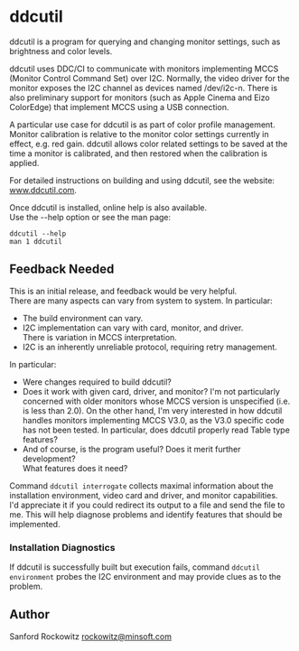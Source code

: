 ddcutil
=======

ddcutil is a program for querying and changing monitor settings, such as 
brightness and color levels.   

ddcutil uses DDC/CI to communicate with monitors implementing MCCS 
(Monitor Control Command Set) over I2C.  Normally, the video driver for the
monitor exposes the I2C channel as devices named /dev/i2c-n.  There is also
preliminary support for monitors (such as Apple Cinema and Eizo ColorEdge)
that implement MCCS using a USB connection. 

A particular use case for ddcutil is as part of color profile management. 
Monitor calibration is relative to the monitor color settings currently in effect, 
e.g. red gain.  ddcutil allows color related settings to be saved at the time 
a monitor is calibrated, and then restored when the calibration is applied.

For detailed instructions on building and using ddcutil, see the website: 
www.ddcutil.com. 

Once ddcutil is installed, online help is also available.  
Use the --help option or see the man page:
~~~
ddcutil --help
man 1 ddcutil
~~~

## Feedback Needed

This is an initial release, and feedback would be very helpful.   
There are many aspects can vary from system to system.  In particular:

- The build environment can vary. 
- I2C implementation can vary with card, monitor, and driver.  
  There is variation in MCCS interpretation.  
- I2C is an inherently unreliable protocol, requiring retry management.  

In particular: 

- Were changes required to build ddcutil?
- Does it work with given card, driver, and monitor?  I'm not particularly 
  concerned with older monitors whose MCCS version is unspecified (i.e. is 
  less than 2.0).  On the other hand, I'm very interested in how ddcutil
  handles monitors implementing MCCS V3.0, as the V3.0 specific code has not 
  been tested. In particular, does ddcutil properly read Table type features? 
- And of course, is the program useful?   Does it merit further development?  
  What features does it need?

Command `ddcutil interrogate` collects maximal information about the 
installation environment, video card and driver, and monitor capabilities.   
I'd appreciate it if you could redirect its output to a file and send the file
to me. This will help diagnose problems and identify features that should be 
implemented.


### Installation Diagnostics

If ddcutil is successfully built but execution fails, command `ddcutil environment` 
probes the I2C environment and may provide clues as to the problem.


## Author

Sanford Rockowitz  <rockowitz@minsoft.com>
